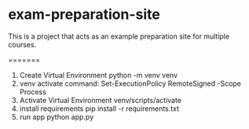 # exam-preparation-site
This is a project that acts as an example preparation site for multiple courses.

=======
1. Create Virtual Environment    python -m venv venv
2. venv activate command:        Set-ExecutionPolicy RemoteSigned -Scope Process
3. Activate Virtual Environment  venv/scripts/activate
4. install requirements        pip install -r requirements.txt
5. run app         python app.py
